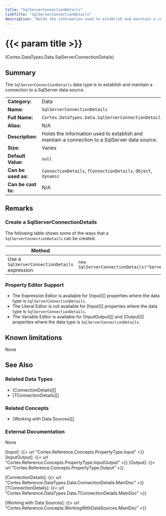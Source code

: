 ```yaml
---
title: "SqlServerConnectionDetails"
linkTitle: "SqlServerConnectionDetails"
description: "Holds the information used to establish and maintain a connection to a SqlServer data source."
---
```


# {{< param title >}}

<p class="namespace">(Cortex.DataTypes.Data.SqlServerConnectionDetails)</p>

## Summary

The `SqlServerConnectionDetails` data type is to establish and maintain a connection to a SqlServer data source.

| | |
|-|-|
| **Category:**          | Data |
| **Name:**              | `SqlServerConnectionDetails` |
| **Full Name:**         | `Cortex.DataTypes.Data.SqlServerConnectionDetails` |
| **Alias:**             | N/A |
| **Description:**       | Holds the information used to establish and maintain a connection to a SqlServer data source. |
| **Size:**              | Varies |
| **Default Value:**     | `null` |
| **Can be used as:**    | `ConnectionDetails`, `TConnectionDetails`, `Object`, `dynamic` |
| **Can be cast to:**    | N/A |

## Remarks

### Create a SqlServerConnectionDetails

The following table shows some of the ways that a `SqlServerConnectionDetails` can be created.

| Method | Example | Result | Editor&nbsp;Support | Notes |
|-|-|-|-|-|
| Use a `SqlServerConnectionDetails` expression | `new SqlServerConnectionDetails("Server=myServerAddress;Database=myDataBase;Trusted_Connection=True;")` | `{"ConnectionString": "ConnectionString": "Server=myServerAddress;Database=myDataBase;Trusted_Connection=True;"}` | Expression |  |

### Property Editor Support

* The Expression Editor is available for [Input][] properties where the data type is `SqlServerConnectionDetails`.
* The Literal Editor is not available for [Input][] properties where the data type is `SqlServerConnectionDetails`.
* The Variable Editor is available for [InputOutput][] and [Output][] properties where the data type is `SqlServerConnectionDetails`.

## Known limitations

None
## See Also

### Related Data Types

* [ConnectionDetails][]
* [TConnectionDetails][]

### Related Concepts

* [Working with Data Sources][]

### External Documentation

None

[Input]: {{< url "Cortex.Reference.Concepts.PropertyType.Input" >}}
[InputOutput]: {{< url "Cortex.Reference.Concepts.PropertyType.InputOutput" >}}
[Output]: {{< url "Cortex.Reference.Concepts.PropertyType.Output" >}}

[ConnectionDetails]: {{< url "Cortex.Reference.DataTypes.Data.ConnectionDetails.MainDoc" >}}
[TConnectionDetails]: {{< url "Cortex.Reference.DataTypes.Data.TConnectionDetails.MainDoc" >}}

[Working with Data Sources]: {{< url "Cortex.Reference.Concepts.WorkingWithDataSources.MainDoc" >}}

